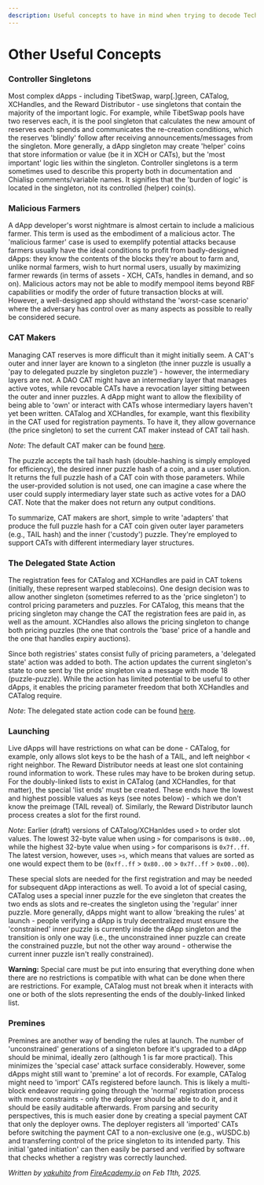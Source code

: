```yaml
---
description: Useful concepts to have in mind when trying to decode Technical Manual(s)
---
```


# Other Useful Concepts

### Controller Singletons

Most complex dApps - including TibetSwap, warp\[.]green, CATalog, XCHandles, and the Reward Distributor - use singletons that contain the majority of the important logic. For example, while TibetSwap pools have two reserves each, it is the pool singleton that calculates the new amount of reserves each spends and communicates the re-creation conditions, which the reserves 'blindly' follow after receiving announcements/messages from the singleton. More generally, a dApp singleton may create 'helper' coins that store information or value (be it in XCH or CATs), but the 'most important' logic lies within the singleton. Controller singletons is a term sometimes used to describe this property both in documentation and Chialisp comments/variable names. It signifies that the 'burden of logic' is located in the singleton, not its controlled (helper) coin(s).

### Malicious Farmers

A dApp developer's worst nightmare is almost certain to include a malicious farmer. This term is used as the embodiment of a malicious actor. The 'malicious farmer' case is used to exemplify potential attacks because farmers usually have the ideal conditions to profit from badly-designed dApps: they know the contents of the blocks they're about to farm and, unlike normal farmers, wish to hurt normal users, usually by maximizing farmer rewards (in terms of assets - XCH, CATs, handles in demand, and so on). Malicious actors may not be able to modify mempool items beyond RBF capabilities or modify the order of future transaction blocks at will. However, a well-designed app should withstand the 'worst-case scenario' where the adversary has control over as many aspects as possible to really be considered secure.

### CAT Makers

Managing CAT reserves is more difficult than it might initially seem. A CAT's outer and inner layer are known to a singleton (the inner puzzle is usually a 'pay to delegated puzzle by singleton puzzle') - however, the intermediary layers are not. A DAO CAT might have an intermediary layer that manages active votes, while revocable CATs have a revocation layer sitting between the outer and inner puzzles. A dApp might want to allow the flexibility of being able to 'own' or interact with CATs whose intermediary layers haven't yet been written. CATalog and XCHandles, for example, want this flexibility in the CAT used for registration payments. To have it, they allow governance (the price singleton) to set the current CAT maker instead of CAT tail hash.

_Note_: The default CAT maker can be found [here](https://github.com/Yakuhito/slot-machine/blob/master/puzzles/default_puzzles/default_cat_maker.clsp).

The puzzle accepts the tail hash hash (double-hashing is simply employed for efficiency), the desired inner puzzle hash of a coin, and a user solution. It returns the full puzzle hash of a CAT coin with those parameters. While the user-provided solution is not used, one can imagine a case where the user could supply intermediary layer state such as active votes for a DAO CAT. Note that the maker does not return any output conditions.

To summarize, CAT makers are short, simple to write 'adapters' that produce the full puzzle hash for a CAT coin given outer layer parameters (e.g., TAIL hash) and the inner ('custody') puzzle. They're employed to support CATs with different intermediary layer structures.&#x20;

### The Delegated State Action

The registration fees for CATalog and XCHandles are paid in CAT tokens (initially, these represent warped stablecoins). One design decision was to allow another singleton (sometimes referred to as the 'price singleton') to control pricing parameters and puzzles. For CATalog, this means that the pricing singleton may change the CAT the registration fees are paid in, as well as the amount. XCHandles also allows the pricing singleton to change both pricing puzzles (the one that controls the 'base' price of a handle and the one that handles expiry auctions).

Since both registries' states consist fully of pricing parameters, a 'delegated state' action was added to both. The action updates the current singleton's state to one sent by the price singleton via a message with mode 18 (puzzle-puzzle). While the action has limited potential to be useful to other dApps, it enables the pricing parameter freedom that both XCHandles and CATalog require.

_Note_: The delegated state action code can be found [here](https://github.com/Yakuhito/slot-machine/blob/master/puzzles/actions/shared/delegated_state.clsp).

### Launching

Live dApps will have restrictions on what can be done - CATalog, for example, only allows slot keys to be the hash of a TAIL, and left neighbor < right neighbor. The Reward Distributor needs at least one slot containing round information to work. These rules may have to be broken during setup. For the doubly-linked lists to exist in CATalog (and XCHandles, for that matter), the special 'list ends' must be created. These ends have the lowest and highest possible values as keys (see notes below) - which we don't know the preimage (TAIL reveal) of.  Similarly, the Reward Distributor launch process creates a slot for the first round.

_Note_: Earlier (draft) versions of CATalog/XCHanldes used `>` to order slot values. The lowest 32-byte value when using `>` for comparisons is `0x80..00`, while the highest 32-byte value when using `>`  for comparisons is `0x7f..ff`. The latest version, however, uses `>s`, which means  that values are sorted as one would expect them to be (`0xff..ff` > `0x80..00` > `0x7f..ff` > `0x00..00`).

These special slots are needed for the first registration and may be needed for subsequent dApp interactions as well. To avoid a lot of special casing, CATalog uses a special inner puzzle for the eve singleton that creates the two ends as slots and re-creates the singleton using the 'regular' inner puzzle. More generally, dApps might want to allow 'breaking the rules' at launch - people verifying a dApp is truly decentralized must ensure the 'constrained' inner puzzle is currently inside the dApp singleton and the transition is only one way (i.e., the unconstrained inner puzzle can create the constrained puzzle, but not the other way around - otherwise the current inner puzzle isn't really constrained).

**Warning:** Special care must be put into ensuring that everything done when there are no restrictions is compatible with what can be done when there are restrictions. For example, CATalog must not break when it interacts with one or both of the slots representing the ends of the doubly-linked linked list.

### Premines

Premines are another way of bending the rules at launch. The number of 'unconstrained' generations of a singleton before it's upgraded to a dApp should be minimal, ideally zero (although 1 is far more practical). This minimizes the 'special case' attack surface considerably. However, some dApps might still want to 'premine' a lot of records. For example, CATalog might need to 'import' CATs registered before launch. This is likely a multi-block endeavor requiring going through the 'normal' registration process with more constraints - only the deployer should be able to do it, and it should be easily auditable afterwards. From parsing and security perspectives, this is much easier done by creating a special payment CAT that only the deployer owns. The deployer registers all 'imported' CATs before switching the payment CAT to a non-exclusive one (e.g., wUSDC.b) and transferring control of the price singleton to its intended party. This initial 'gated initiation' can then easily be parsed and verified by software that checks whether a registry was correctly launched.

_Written by_ [_yakuhito_](https://x.com/yakuh1t0) _from_ [_FireAcademy.io_](https://fireacademy.io/) _on Feb 11th, 2025._

